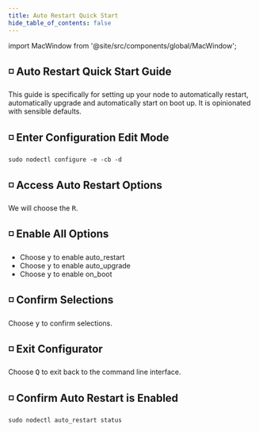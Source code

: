 ```yaml
---
title: Auto Restart Quick Start
hide_table_of_contents: false
---
```


import MacWindow from '@site/src/components/global/MacWindow';

<head>
  <title>Constellation nodectl utility</title>
  <meta
    name="description"
    content="nodectl utility auto restart auto upgrade"
  />
</head>

## ◽ Auto Restart Quick Start Guide

This guide is specifically for setting up your node to automatically restart, automatically upgrade and automatically start on boot up.  It is opinionated with sensible defaults.

## ◽ Enter Configuration Edit Mode
```
sudo nodectl configure -e -cb -d
```

## ◽ Access Auto Restart Options
We will choose the <kbd>R</kbd>.

## ◽ Enable All Options

- Choose <kbd>y</kbd> to enable auto_restart
- Choose <kbd>y</kbd> to enable auto_upgrade
- Choose <kbd>y</kbd> to enable on_boot

## ◽ Confirm Selections

Choose <kbd>y</kbd> to confirm selections.

## ◽ Exit Configurator

Choose <kbd>Q</kbd> to exit back to the command line interface.

## ◽ Confirm Auto Restart is Enabled
```
sudo nodectl auto_restart status
```